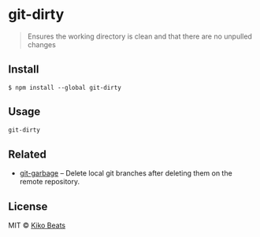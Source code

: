 # git-dirty

> Ensures the working directory is clean and that there are no unpulled changes

## Install

```
$ npm install --global git-dirty
```

## Usage

```sh
git-dirty
```

## Related 

* [git-garbage](https://github.com/Kikobeats/git-garbage#git-garbage) – Delete local git branches after deleting them on the remote repository.

## License

MIT © [Kiko Beats](http://www.kikobeats.com)
